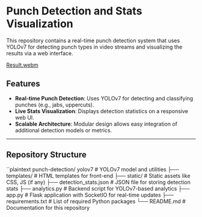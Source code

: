 # Punch Detection and Stats Visualization

This repository contains a real-time punch detection system that uses YOLOv7 for detecting punch types in video streams and visualizing the results via a web interface.



[Result.webm](https://github.com/user-attachments/assets/5efd1451-1832-4ef1-8e35-c3a034673345)


## Features

- **Real-time Punch Detection**: Uses YOLOv7 for detecting and classifying punches (e.g., jabs, uppercuts).
- **Live Stats Visualization**: Displays detection statistics on a responsive web UI.
- **Scalable Architecture**: Modular design allows easy integration of additional detection models or metrics.

---

## Repository Structure

``plaintext
punch-detection/
yolov7                              # YOLOv7 model and utilities
├── templates/                      # HTML templates for front-end
├── static/                         # Static assets like CSS, JS (if any)
├── detection_stats.json            # JSON file for storing detection stats
├── analytics.py                    # Backend script for YOLOv7-based analytics
├── app.py                          # Flask application with SocketIO for real-time updates
├── requirements.txt                # List of required Python packages
└── README.md                       # Documentation for this repository
